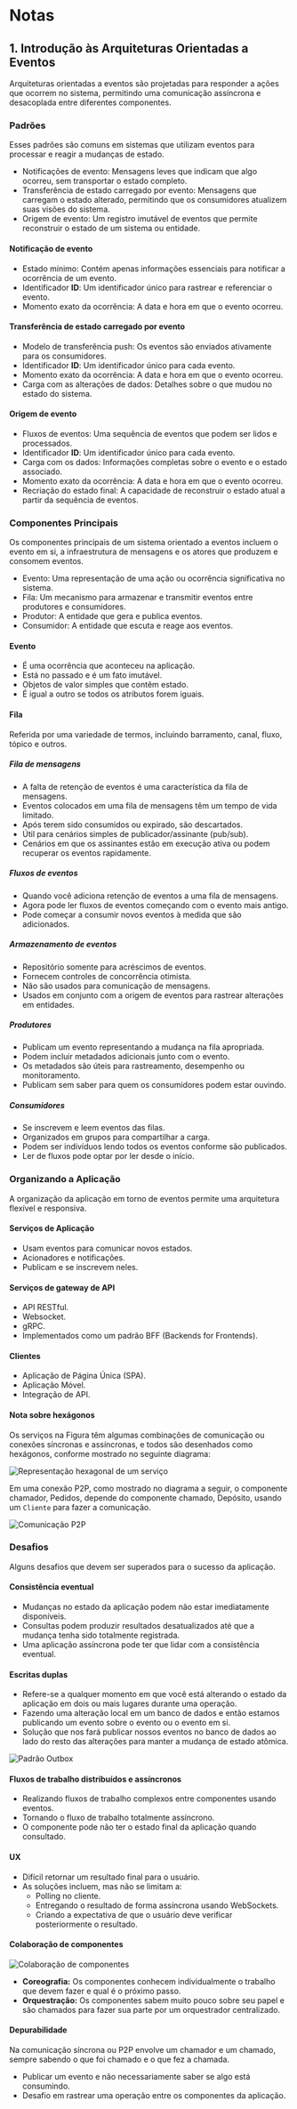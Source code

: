 # Notas

## 1. Introdução às Arquiteturas Orientadas a Eventos

Arquiteturas orientadas a eventos são projetadas para responder a ações que ocorrem no sistema, permitindo uma comunicação assíncrona e desacoplada entre diferentes componentes.

### Padrões

Esses padrões são comuns em sistemas que utilizam eventos para processar e reagir a mudanças de estado.

- Notificações de evento: Mensagens leves que indicam que algo ocorreu, sem transportar o estado completo.
- Transferência de estado carregado por evento: Mensagens que carregam o estado alterado, permitindo que os consumidores atualizem suas visões do sistema.
- Origem de evento: Um registro imutável de eventos que permite reconstruir o estado de um sistema ou entidade.

#### Notificação de evento

- Estado mínimo: Contém apenas informações essenciais para notificar a ocorrência de um evento.
- Identificador **ID**: Um identificador único para rastrear e referenciar o evento.
- Momento exato da ocorrência: A data e hora em que o evento ocorreu.

#### Transferência de estado carregado por evento

- Modelo de transferência push: Os eventos são enviados ativamente para os consumidores.
- Identificador **ID**: Um identificador único para cada evento.
- Momento exato da ocorrência: A data e hora em que o evento ocorreu.
- Carga com as alterações de dados: Detalhes sobre o que mudou no estado do sistema.

#### Origem de evento

- Fluxos de eventos: Uma sequência de eventos que podem ser lidos e processados.
- Identificador **ID**: Um identificador único para cada evento.
- Carga com os dados: Informações completas sobre o evento e o estado associado.
- Momento exato da ocorrência: A data e hora em que o evento ocorreu.
- Recriação do estado final: A capacidade de reconstruir o estado atual a partir da sequência de eventos.

### Componentes Principais

Os componentes principais de um sistema orientado a eventos incluem o evento em si, a infraestrutura de mensagens e os atores que produzem e consomem eventos.

- Evento: Uma representação de uma ação ou ocorrência significativa no sistema.
- Fila: Um mecanismo para armazenar e transmitir eventos entre produtores e consumidores.
- Produtor: A entidade que gera e publica eventos.
- Consumidor: A entidade que escuta e reage aos eventos.

#### Evento

- É uma ocorrência que aconteceu na aplicação.
- Está no passado e é um fato imutável.
- Objetos de valor simples que contêm estado.
- É igual a outro se todos os atributos forem iguais.

#### Fila

Referida por uma variedade de termos, incluindo barramento, canal, fluxo, tópico e outros.

##### Fila de mensagens

- A falta de retenção de eventos é uma característica da fila de mensagens.
- Eventos colocados em uma fila de mensagens têm um tempo de vida limitado.
- Após terem sido consumidos ou expirado, são descartados.
- Útil para cenários simples de publicador/assinante (pub/sub).
- Cenários em que os assinantes estão em execução ativa ou podem recuperar os eventos rapidamente.

##### Fluxos de eventos

- Quando você adiciona retenção de eventos a uma fila de mensagens.
- Agora pode ler fluxos de eventos começando com o evento mais antigo.
- Pode começar a consumir novos eventos à medida que são adicionados.

##### Armazenamento de eventos

- Repositório somente para acréscimos de eventos.
- Fornecem controles de concorrência otimista.
- Não são usados para comunicação de mensagens.
- Usados em conjunto com a origem de eventos para rastrear alterações em entidades.

##### Produtores

- Publicam um evento representando a mudança na fila apropriada.
- Podem incluir metadados adicionais junto com o evento.
- Os metadados são úteis para rastreamento, desempenho ou monitoramento.
- Publicam sem saber para quem os consumidores podem estar ouvindo.

##### Consumidores

- Se inscrevem e leem eventos das filas.
- Organizados em grupos para compartilhar a carga.
- Podem ser indivíduos lendo todos os eventos conforme são publicados.
- Ler de fluxos pode optar por ler desde o início.

### Organizando a Aplicação

A organização da aplicação em torno de eventos permite uma arquitetura flexível e responsiva.

#### Serviços de Aplicação

- Usam eventos para comunicar novos estados.
- Acionadores e notificações.
- Publicam e se inscrevem neles.

#### Serviços de gateway de API

- API RESTful.
- Websocket.
- gRPC.
- Implementados como um padrão BFF (Backends for Frontends).

#### Clientes

- Aplicação de Página Única (SPA).
- Aplicação Móvel.
- Integração de API.

#### Nota sobre hexágonos

Os serviços na Figura têm algumas combinações de comunicação ou conexões síncronas e assíncronas, e todos são desenhados como hexágonos, conforme mostrado no seguinte diagrama:

![Representação hexagonal de um serviço](../media/hexagon.png)

Em uma conexão P2P, como mostrado no diagrama a seguir, o componente chamador, Pedidos, depende do componente chamado, Depósito, usando um `Cliente` para fazer a comunicação.

![Comunicação P2P](../media/p2p.png)

### Desafios

Alguns desafios que devem ser superados para o sucesso da aplicação.

#### Consistência eventual

- Mudanças no estado da aplicação podem não estar imediatamente disponíveis.
- Consultas podem produzir resultados desatualizados até que a mudança tenha sido totalmente registrada.
- Uma aplicação assíncrona pode ter que lidar com a consistência eventual.

#### Escritas duplas

- Refere-se a qualquer momento em que você está alterando o estado da aplicação em dois ou mais lugares durante uma operação.
- Fazendo uma alteração local em um banco de dados e então estamos publicando um evento sobre o evento ou o evento em si.
- Solução que nos fará publicar nossos eventos no banco de dados ao lado do resto das alterações para manter a mudança de estado atômica.

![Padrão Outbox](../media/outbox.png)

#### Fluxos de trabalho distribuídos e assíncronos

- Realizando fluxos de trabalho complexos entre componentes usando eventos.
- Tornando o fluxo de trabalho totalmente assíncrono.
- O componente pode não ter o estado final da aplicação quando consultado.

#### UX

- Difícil retornar um resultado final para o usuário.
- As soluções incluem, mas não se limitam a:
  - Polling no cliente.
  - Entregando o resultado de forma assíncrona usando WebSockets.
  - Criando a expectativa de que o usuário deve verificar posteriormente o resultado.

#### Colaboração de componentes

![Colaboração de componentes](../media/colaboration.png)

- **Coreografia:** Os componentes conhecem individualmente o trabalho que devem fazer e qual é o próximo passo.
- **Orquestração:** Os componentes sabem muito pouco sobre seu papel e são chamados para fazer sua parte por um orquestrador centralizado.

#### Depurabilidade

Na comunicação síncrona ou P2P envolve um chamador e um chamado, sempre sabendo o que foi chamado e o que fez a chamada.

- Publicar um evento e não necessariamente saber se algo está consumindo.
- Desafio em rastrear uma operação entre os componentes da aplicação.
